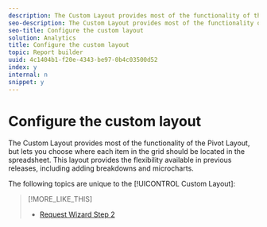 ```yaml
---
description: The Custom Layout provides most of the functionality of the Pivot Layout, but lets you choose where each item in the grid should be located in the spreadsheet. This layout provides the flexibility available in previous releases, including adding breakdowns and microcharts.
seo-description: The Custom Layout provides most of the functionality of the Pivot Layout, but lets you choose where each item in the grid should be located in the spreadsheet. This layout provides the flexibility available in previous releases, including adding breakdowns and microcharts.
seo-title: Configure the custom layout
solution: Analytics
title: Configure the custom layout
topic: Report builder
uuid: 4c1404b1-f20e-4343-be97-0b4c03500d52
index: y
internal: n
snippet: y
---
```


# Configure the custom layout

The Custom Layout provides most of the functionality of the Pivot Layout, but lets you choose where each item in the grid should be located in the spreadsheet. This layout provides the flexibility available in previous releases, including adding breakdowns and microcharts.

The following topics are unique to the [!UICONTROL Custom Layout]: 

>[!MORE_LIKE_THIS]
>
>* [Request Wizard Step 2](request_wizard_step_2.md#concept_117A581D42B945CA9750F3059A9A9B39)
